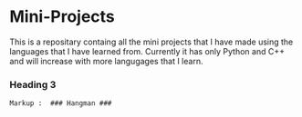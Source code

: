 # Mini-Projects

This is a repositary containg all the mini projects that I have made using the languages that I have learned from. 
Currently it has only Python and C++ and will increase with more langugages that I learn.

### Heading 3 ###

    Markup :  ### Hangman ###